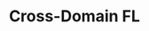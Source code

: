---
layout: page
title: Cross-Domain FL
description: Privacy-preserving collaborative training of DL models across different modalities, imaging protocols, and tasks.
img: assets/img/continual_fl.png
importance: 2
category: Federated Learning
---